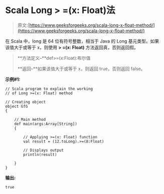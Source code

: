 # Scala Long > =(x: Float)法

> 原文:[https://www.geeksforgeeks.org/scala-long-x-float-method/](https://www.geeksforgeeks.org/scala-long-x-float-method/)

在 Scala 中，long 是 64 位有符号整数，相当于 Java 的 Long 基元类型。如果该值大于或等于 x，则使用 **> =(x: Float)** 方法返回真，否则返回假。

> **方法定义–**def>=(x:Float):布尔值
> 
> **返回–**如果该值大于或等于 x，则返回 true，否则返回 false。

**示例#1:**

```
// Scala program to explain the working 
// of Long >=(x: Float) method

// Creating object
object GfG
{ 

    // Main method
    def main(args:Array[String])
    {

        // Applying >=(x: Float) function
        val result = (12.toLong).>=(8:Float)

        // Displays output
        println(result)

    }
} 
```

**输出:**

```
true

```